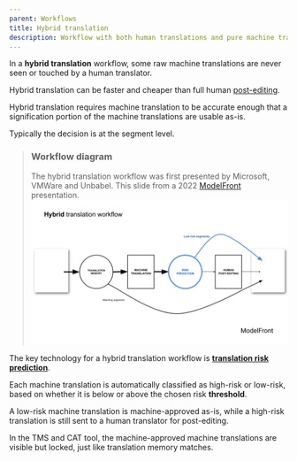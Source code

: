 ```yaml
---
parent: Workflows
title: Hybrid translation
description: Workflow with both human translations and pure machine translations
---
```


In a **hybrid translation** workflow, some raw machine translations are never seen or touched by a human translator.

Hybrid translation can be faster and cheaper than full human [post-editing](post-editing.md).

Hybrid translation requires machine translation to be accurate enough that a signification portion of the machine translations are usable as-is.

Typically the decision is at the segment level.

> ### Workflow diagram
> The hybrid translation workflow was first presented by Microsoft, VMWare and Unbabel.  This slide from a 2022 [ModelFront](/industry/companies.md#modelfront) presentation.
> <img title='Hybrid translation workflow' src='hybrid-translation-workflow.png' width='700' />

The key technology for a hybrid translation workflow is [**translation risk prediction**](/quality/quality-estimation.md).

Each machine translation is automatically classified as high-risk or low-risk, based on whether it is below or above the chosen risk **threshold**.

A low-risk machine translation is machine-approved as-is, while a high-risk translation is still sent to a human translator for post-editing.

In the TMS and CAT tool, the machine-approved machine translations are visible but locked, just like translation memory matches.
